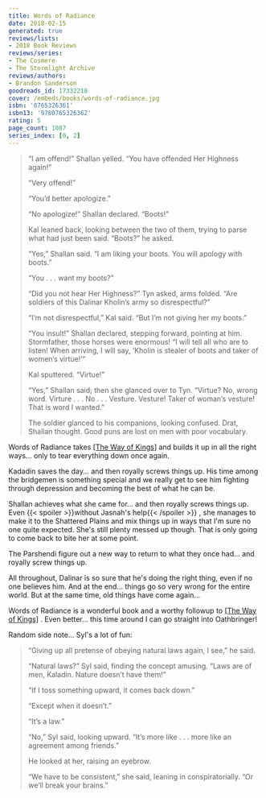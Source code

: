 ```yaml
---
title: Words of Radiance
date: 2018-02-15
generated: true
reviews/lists:
- 2018 Book Reviews
reviews/series:
- The Cosmere
- The Stormlight Archive
reviews/authors:
- Brandon Sanderson
goodreads_id: 17332218
cover: /embeds/books/words-of-radiance.jpg
isbn: '0765326361'
isbn13: '9780765326362'
rating: 5
page_count: 1087
series_index: [0, 2]
---
```

> “I am offend!” Shallan yelled. “You have offended Her Highness again!”  
>
> “Very offend!”  
> 
> “You’d better apologize.”  
> 
> “No apologize!” Shallan declared. “Boots!”  
> 
>  Kal leaned back, looking between the two of them, trying to parse what had just been said. “Boots?” he asked.  
>
>  “Yes,” Shallan said. “I am liking your boots. You will apology with boots.”  
>
>  “You . . . want my boots?”  
>
>  “Did you not hear Her Highness?” Tyn asked, arms folded. “Are soldiers of this Dalinar Kholin’s army so disrespectful?”  
>
>  “I’m not disrespectful,” Kal said. “But I’m not giving her my boots.”  
>
>  “You insult!” Shallan declared, stepping forward, pointing at him. Stormfather, those horses were enormous! “I will tell all who are to listen! When arriving, I will say, ‘Kholin is stealer of boots and taker of women’s virtue!’”  
>
>  Kal sputtered. “Virtue!”  
>
>  “Yes,” Shallan said; then she glanced over to Tyn. “Virtue? No, wrong word. Virture . . . No . . . Vesture. Vesture! Taker of woman’s vesture! That is word I wanted.”  
>
>  The soldier glanced to his companions, looking confused. Drat, Shallan thought. Good puns are lost on men with poor vocabulary.  

<!--more-->

Words of Radiance takes [[The Way of Kings]]() and builds it up in all the right ways... only to tear everything down once again.  

Kadadin saves the day... and then royally screws things up. His time among the bridgemen is something special and we really get to see him fighting through depression and becoming the best of what he can be.  

Shallan achieves what she came for... and then royally screws things up. Even {{< spoiler >}}without Jasnah's help{{< /spoiler >}}  , she manages to make it to the Shattered Plains and mix things up in ways that I'm sure no one quite expected. She's still plenty messed up though. That is only going to come back to bite her at some point.  

The Parshendi figure out a new way to return to what they once had... and royally screw things up.  

All throughout, Dalinar is so sure that he's doing the right thing, even if no one believes him. And at the end... things go so very wrong for the entire world. But at the same time, old things have come again...  

Words of Radiance is a wonderful book and a worthy followup to [[The Way of Kings]]() . Even better... this time around I can go straight into Oathbringer!  

Random side note... Syl's a lot of fun:  

>  “Giving up all pretense of obeying natural laws again, I see,” he said.  
>
>  “Natural laws?” Syl said, finding the concept amusing. “Laws are of men, Kaladin. Nature doesn’t have them!”  
>
>  “If I toss something upward, it comes back down.”  
>
>  “Except when it doesn’t.”  
>
>  “It’s a law.”  
>
>  “No,” Syl said, looking upward. “It’s more like . . . more like an agreement among friends.”  
>
>  He looked at her, raising an eyebrow.  
>
>  “We have to be consistent,” she said, leaning in conspiratorially. “Or we’ll break your brains.”